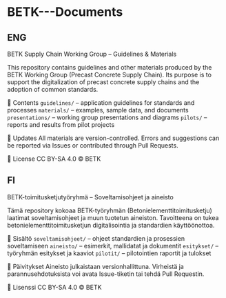 # BETK---Documents

## ENG
BETK Supply Chain Working Group – Guidelines & Materials

This repository contains guidelines and other materials produced by the BETK Working Group (Precast Concrete Supply Chain).
Its purpose is to support the digitalization of precast concrete supply chains and the adoption of common standards.

📂 Contents
<code>guidelines/</code> – application guidelines for standards and processes
<code>materials/</code> – examples, sample data, and documents
<code>presentations/</code> – working group presentations and diagrams
<code>pilots/</code> – reports and results from pilot projects

🔄 Updates
All materials are version-controlled.
Errors and suggestions can be reported via Issues or contributed through Pull Requests.

📄 License
CC BY-SA 4.0 © BETK


## FI
BETK-toimitusketjutyöryhmä – Soveltamisohjeet ja aineisto

Tämä repository kokoaa BETK-työryhmän (Betonielementtitoimitusketju) laatimat soveltamisohjeet ja muun tuotetun aineiston.
Tavoitteena on tukea betonielementtitoimitusketjun digitalisointia ja standardien käyttöönottoa.

📂 Sisältö
<code>soveltamisohjeet/</code> – ohjeet standardien ja prosessien soveltamiseen
<code>aineisto/</code> – esimerkit, mallidatat ja dokumentit
<code>esitykset/</code> – työryhmän esitykset ja kaaviot
<code>pilotit/</code> – pilotointien raportit ja tulokset

🔄 Päivitykset
Aineisto julkaistaan versionhallittuna.
Virheistä ja parannusehdotuksista voi avata Issue-tiketin tai tehdä Pull Requestin.

📄 Lisenssi
CC BY-SA 4.0 © BETK
